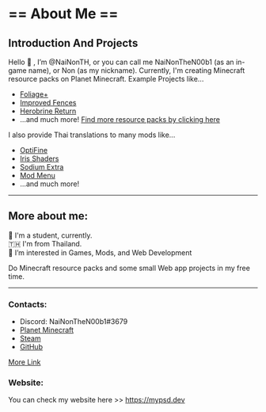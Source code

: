 # == About Me ==
## Introduction And Projects
Hello 👋 , I’m @NaiNonTH, or you can call me NaiNonTheN00b1 (as an in-game name), or Non (as my nickname). Currently, I'm creating Minecraft resource packs on Planet Minecraft.
Example Projects like...
- [Foliage+](https://www.planetminecraft.com/texture-pack/foliage-v-1-0/)
- [Improved Fences](https://www.planetminecraft.com/texture-pack/improved-fences-v1-0/)
- [Herobrine Return](https://www.planetminecraft.com/texture-pack/herobrine-return-5353071/)
- ...and much more! [Find more resource packs by clicking here](https://www.planetminecraft.com/member/nainonthen00b1/)

I also provide Thai translations to many mods like...
- [OptiFine](https://github.com/sp614x/optifine)
- [Iris Shaders](https://github.com/IrisShaders/Iris)
- [Sodium Extra](https://github.com/FlashyReese/sodium-extra-fabric)
- [Mod Menu](https://github.com/TerraformersMC/ModMenu)
- ...and much more!

---

## More about me:
📕 I'm a student, currently.  
🇹🇭 I'm from Thailand.  
👀 I’m interested in Games, Mods, and Web Development

Do Minecraft resource packs and some small Web app projects in my free time.

---
### Contacts:
- Discord: NaiNonTheN00b1#3679
- [Planet Minecraft](https://www.planetminecraft.com/member/nainonthen00b1/)
- [Steam](https://steamcommunity.com/id/nainonthenoobone/)
- [GitHub](https://github.com/nainonth)

[More Link](https://linktr.ee/nainonthen00b1)

### Website:
You can check my website here >> https://mypsd.dev
